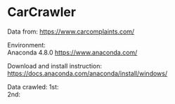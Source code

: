 # CarCrawler

Data from: https://www.carcomplaints.com/

Environment:<br>
          Anaconda 4.8.0
          https://www.anaconda.com/
          
Download and install instruction:<br>
          https://docs.anaconda.com/anaconda/install/windows/
          

Data crawled: 
          1st: 
<br>
          2nd: 
